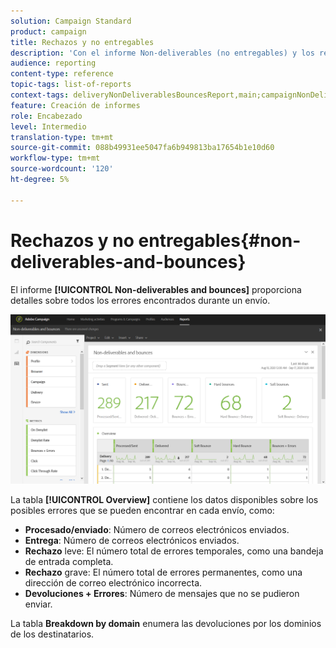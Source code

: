 ```yaml
---
solution: Campaign Standard
product: campaign
title: Rechazos y no entregables
description: 'Con el informe Non-deliverables (no entregables) y los rechazos predeterminados, conozca los errores que pueden producirse en su envío. '
audience: reporting
content-type: reference
topic-tags: list-of-reports
context-tags: deliveryNonDeliverablesBouncesReport,main;campaignNonDeliverablesBouncesReport,main;programNonDeliverablesBouncesReport,main
feature: Creación de informes
role: Encabezado
level: Intermedio
translation-type: tm+mt
source-git-commit: 088b49931ee5047fa6b949813ba17654b1e10d60
workflow-type: tm+mt
source-wordcount: '120'
ht-degree: 5%

---
```



# Rechazos y no entregables{#non-deliverables-and-bounces}

El informe **[!UICONTROL Non-deliverables and bounces]** proporciona detalles sobre todos los errores encontrados durante un envío.

![](assets/delivery_reports_7.png)

La tabla **[!UICONTROL Overview]** contiene los datos disponibles sobre los posibles errores que se pueden encontrar en cada envío, como:

* **Procesado/enviado**: Número de correos electrónicos enviados.
* **Entrega**: Número de correos electrónicos enviados.
* **Rechazo** leve: El número total de errores temporales, como una bandeja de entrada completa.
* **Rechazo** grave: El número total de errores permanentes, como una dirección de correo electrónico incorrecta.
* **Devoluciones + Errores**: Número de mensajes que no se pudieron enviar.

La tabla **Breakdown by domain** enumera las devoluciones por los dominios de los destinatarios.
